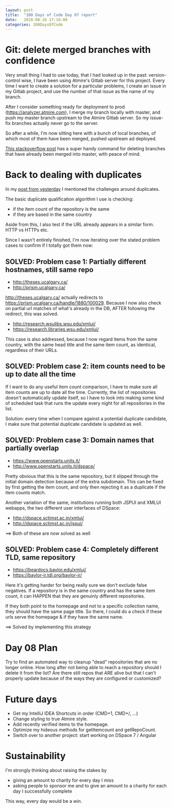 ```yaml
---
layout: post
title:  "100 Days of Code Day 07 report"
date:   2018-08-26 17:16:00
categories: 100DaysOfCode
---
```


# Git: delete merged branches with confidence 

Very small thing I had to use today, that I had looked up in the past: version-control wise, I have been using Atmire's Gitlab server for this project. Every time I want to create a solution for a particular problems, I create an issue in my Gitlab project, and use the number of that issue as the name of my branch.

After I consider something ready for deployment to prod (https://analyzer.atmire.com), I merge my branch locally with master, and push my master branch upstream to the Atmire Gitlab server. So my issue-fix branches actually never go to the server.

So after a while, I'm now sitting here with a bunch of local branches, of which most of them have been merged, pushed upstream ad deployed.

[This stackoverflow post](https://stackoverflow.com/questions/6127328/how-can-i-delete-all-git-branches-which-have-been-merged) has a super handy command for deleting branches that have already been merged into master, with peace of mind.

# Back to dealing with duplicates

In my [post from yesterday](http://bram-atmire.github.io/100daysofcode/2018/08/25/100-days-of-code-day-06-duplicates.html) I mentioned the challenges around duplicates.

The basic duplicate qualification algorithm I use is checking:
* if the item count of the repository is the same
* if they are based in the same country

Aside from this, I also test if the URL already appears in a similar form. HTTP vs HTTPs etc.

Since I wasn't entirely finished, I'm now iterating over the stated problem cases to confirm if I totally got them now:

## SOLVED: Problem case 1: Partially different hostnames, still same repo

* http://theses.ucalgary.ca/  
* http://prism.ucalgary.ca/   

http://theses.ucalgary.ca/ actually redirects to https://prism.ucalgary.ca/handle/1880/100029. Because I now also check on partial url matches of what's already in the DB, AFTER following the redirect, this was solved.

* http://research.wsulibs.wsu.edu/xmlui/  
* https://research.libraries.wsu.edu/xmlui/

This case is also addressed, because I now regard items from the same country, with the same head title and the same item count, as identical, regardless of their URLs.

## SOLVED: Problem case 2: item counts need to be up to date all the time

If I want to do any useful item count comparison, I have to make sure all item counts are up to date all the time. Currently, the list of repositories doesn't automatically update itself, so I have to look into making some kind of scheduled task that runs the update every night for all repositories in the list.

Solution: every time when I compare against a potential duplicate candidate, I make sure that potential duplicate candidate is updated as well.

## SOLVED: Problem case 3: Domain names that partially overlap

* https://www.openstarts.units.it/    
* http://www.openstarts.units.it/dspace/  

Pretty obvious that this is the same repository, but it slipped through the initial domain detection because of the extra subdomain. This can be fixed by first getting the item count, and only then rejecting it as a duplicate if the item counts match.

Another variation of the same, institutions running both JSPUI and XMLUI webapps, the two different user interfaces of DSpace:

* http://dspace.sctimst.ac.in/xmlui/  
* http://dspace.sctimst.ac.in/jspui/  

==> Both of these are now solved as well

## SOLVED: Problem case 4: Completely different TLD, same repository

* https://beardocs.baylor.edu/xmlui/
* https://baylor-ir.tdl.org/baylor-ir/

Here it's getting harder for being really sure we don't exclude false negatives. If a repository is in the same country and has the same item count, it can HAPPEN that they are genuinly different repositories. 

If they both point to the homepage and not to a specific collection name, they should have the same page title. So there, I could do a check if these urls serve the homepage & if they have the same name.

==> Solved by implementing this strategy
  
# Day 08 Plan

Try to find an automated way to cleanup "dead" repositories that are no longer online. How long after not being able to reach a repository should I delete it from the list? Are there still repos that ARE alive but that I can't properly update because of the ways they are configured or customized?

# Future days

* Get my IntelliJ IDEA Shortcuts in order (CMD+1, CMD+/, ...)
* Change styling to true Atmire style.
* Add recently verified items to the homepage.
* Optimize my hideous methods for getItemcount and getRepoCount.
* Switch over to another project: start working on DSpace 7 / Angular

# Sustainability

I'm strongly thinking about raising the stakes by
* giving an amount to charity for every day I miss
* asking people to sponsor me and to give an amount to a charity for each day I successfully complete

This way, every day would be a win.
